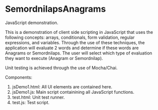 # SemordnilapsAnagrams
JavaScript demonstration.

This is a demonstration of client side scripting in JavaScript that uses the following concepts: arrays, conditionals, form validation, regular expressions, and variables. Through the use of these techniques, the application will evaluate 2 words and determine if these words are Anagrams or Semordnilaps. The user will select which type of evaluation they want to execute (Anagram or Semordnilap).

Unit testing is achieved through the use of Mocha/Chai.

Components:
1. jsDemo1.html: All UI elements are contained here.
2. jsDemo1.js: Main script containining all JavaScript functions.
3. test.html: Unit test runner.
4. test.js: Test script.
